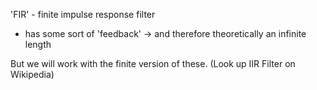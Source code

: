 'FIR' - finite impulse response filter
- has some sort of 'feedback' -> and therefore theoretically an infinite length

But we will work with the finite version of these.
(Look up IIR Filter on Wikipedia)

